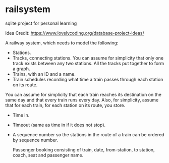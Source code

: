 # railsystem
sqlite project for personal learning

Idea Credit: https://www.lovelycoding.org/database-project-ideas/

A railway system, which needs to model the following:

* Stations.
* Tracks, connecting stations. You can assume for simplicity that only one track exists between any two stations. All the tracks put together to form a graph.
* Trains, with an ID and a name.
* Train schedules recording what time a train passes through each station on its route.

You can assume for simplicity that each train reaches its destination on the same day and that every train runs every day. Also, for simplicity, assume that for each train, for each station on its route, you store.

* Time in.
* Timeout (same as time in if it does not stop).
* A sequence number so the stations in the route of a train can be ordered by sequence number.

    Passenger booking consisting of train, date, from-station, to station, coach, seat and passenger name.
